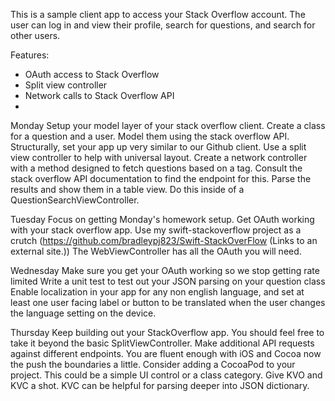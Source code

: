 This is a sample client app to access your Stack Overflow account.
The user can log in and view their profile, search for questions, and search for other users.


Features:
- OAuth access to Stack Overflow
- Split view controller
- Network calls to Stack Overflow API
-




Monday
Setup your model layer of your stack overflow client. Create a class for a question and a user. Model them using the stack overflow API.
Structurally, set your app up very similar to our Github client. Use a split view controller to help with universal layout.
Create a network controller with a method designed to fetch questions based on a tag. Consult the stack overflow API documentation to find the endpoint for this.
Parse the results and show them in a table view. Do this inside of a QuestionSearchViewController.

Tuesday
Focus on getting Monday's homework setup.
Get OAuth working with your stack overflow app. Use my swift-stackoverflow project as a crutch (https://github.com/bradleypj823/Swift-StackOverFlow (Links to an external site.)) The WebViewController has all the OAuth you will need.

Wednesday
Make sure you get your OAuth working so we stop getting rate limited
Write a unit test to test out your JSON parsing on your question class
Enable localization in your app for any non english language, and set at least one user facing label or button to be translated when the user changes the language setting on the device.

Thursday
Keep building out your StackOverflow app. You should feel free to take it beyond the basic SplitViewController. Make additional API requests against different endpoints. You are fluent enough with iOS and Cocoa now the push the boundaries a little.
Consider adding a CocoaPod to your project. This could be a simple UI control or a class category.
Give KVO and KVC a shot. KVC can be helpful for parsing deeper into JSON dictionary.